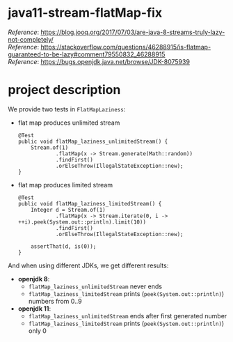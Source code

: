 # java11-stream-flatMap-fix
_Reference_: https://blog.jooq.org/2017/07/03/are-java-8-streams-truly-lazy-not-completely/  
_Reference_: https://stackoverflow.com/questions/46288915/is-flatmap-guaranteed-to-be-lazy#comment79550832_46288915  
_Reference_: https://bugs.openjdk.java.net/browse/JDK-8075939

# project description
We provide two tests in `FlatMapLaziness`:
* flat map produces unlimited stream
    ```
    @Test
    public void flatMap_laziness_unlimitedStream() {
        Stream.of(1)
                .flatMap(x -> Stream.generate(Math::random))
                .findFirst()
                .orElseThrow(IllegalStateException::new);
    }    
    ```
* flat map produces limited stream
    ```
    @Test
    public void flatMap_laziness_limitedStream() {
        Integer d = Stream.of(1)
                .flatMap(x -> Stream.iterate(0, i -> ++i).peek(System.out::println).limit(10))
                .findFirst()
                .orElseThrow(IllegalStateException::new);

        assertThat(d, is(0));
    }    
    ```
And when using different JDKs, we get different results:
* **openjdk 8**:
    * `flatMap_laziness_unlimitedStream` never ends
    * `flatMap_laziness_limitedStream` prints (`peek(System.out::println)`) 
    numbers from 0..9
* **openjdk 11**:
    * `flatMap_laziness_unlimitedStream` ends after first generated 
    number
    * `flatMap_laziness_limitedStream` prints (`peek(System.out::println)`) 
    only 0